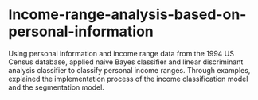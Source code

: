 # Income-range-analysis-based-on-personal-information
Using personal information and income range data from the 1994 US Census database, applied naive Bayes classifier and linear discriminant analysis classifier to classify personal income ranges. Through examples, explained the implementation process of the income classification model and the segmentation model.
